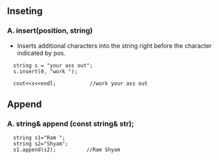 ## Inseting
### A. insert(position, string)
- Inserts additional characters into the string right before the character indicated by pos.
```
  string s = "your ass out";
  s.insert(0, "work ");                 
  
  cout<<s<<endl;           //work your ass out
```

## Append
### A. string& append (const string& str);
```
  string s1="Ram ";
  string s2="Shyam";
  s1.append(s2);          //Ram Shyam
```
